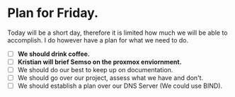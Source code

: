 # Plan for Friday.

Today will be a short day, therefore it is limited how much we will be able to
accomplish. I do however have a plan for what we need to do. 



- [ ] **We should drink coffee.**
- [ ] **Kristian will brief Semso on the proxmox enviornment.**
- [ ] We should do our best to keep up on documentation.
- [ ] We should go over our project, assess what we have and don't.
- [ ] We should establish a plan over our DNS Server (We could use BIND).
